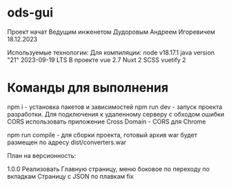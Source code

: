 # ods-gui
Проект начат Ведущим инженетом Дудоровым Андреем Игоревичем 18.12.2023

Используемые технологии:
Для компиляции:
node v18.17.1
java version "21" 2023-09-19 LTS
В проекте
vue 2.7
Nuxt 2
SCSS
vuetify 2

# Команды для выполнения

npm i - установка пакетов и зависимостей
npm run dev - запуск проекта разработки. Для подключения к удаленному серверу с обходом ошибки CORS использовать приложение Cross Domain - CORS для Chrome

npm run compile - для сборки проекта, готовый архив war будет размещен по адресу dist/converters.war

План на версионность:

1.0.0
Реализовать Главную страницу, меню боковое по переходу по вкладкам
Страницу с JSON по плавкам
fix